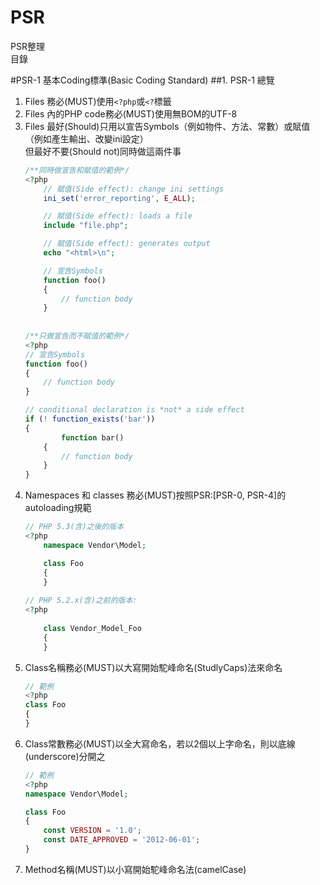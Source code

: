 # PSR
PSR整理   
目錄    
  
#PSR-1  基本Coding標準(Basic Coding Standard) 
##1. PSR-1 總覽    
1. Files 務必(MUST)使用`<?php`或`<?`標籤
2. Files 內的PHP code務必(MUST)使用無BOM的UTF-8
3. Files 最好(Should)只用以宣告Symbols（例如物件、方法、常數）或賦值（例如產生輸出、改變ini設定）      
   但最好不要(Should not)同時做這兩件事    
    ```PHP     
    /**同時做宣告和賦值的範例*/  
    <?php   
        // 賦值(Side effect): change ini settings 
        ini_set('error_reporting', E_ALL);

        // 賦值(Side effect): loads a file
        include "file.php";

        // 賦值(Side effect): generates output
        echo "<html>\n";

        // 宣告Symbols
        function foo()
        {
            // function body
        }
        
        
    /**只做宣告而不賦值的範例*/      
    <?php
    // 宣告Symbols
    function foo()
    {
        // function body
    }

    // conditional declaration is *not* a side effect
    if (! function_exists('bar'))       
    {
            function bar()
        {
            // function body
        }
    }
    ```     
4. Namespaces 和 classes 務必(MUST)按照PSR:[PSR-0, PSR-4]的autoloading規範    
    ```PHP     
    // PHP 5.3(含)之後的版本
    <?php
        namespace Vendor\Model;

        class Foo
        {
        }       
        
    // PHP 5.2.x(含)之前的版本:
    <?php
        
        class Vendor_Model_Foo
        {
        }
    ```
5. Class名稱務必(MUST)以大寫開始駝峰命名(StudlyCaps)法來命名            
    ```PHP     
    // 範例
    <?php
    class Foo
    {
    }       
    ```
6. Class常數務必(MUST)以全大寫命名，若以2個以上字命名，則以底線(underscore)分開之   
    ```PHP     
    // 範例
    <?php
    namespace Vendor\Model;

    class Foo
    {
        const VERSION = '1.0';
        const DATE_APPROVED = '2012-06-01';
    }       
    ```
7. Method名稱(MUST)以小寫開始駝峰命名法(camelCase)




